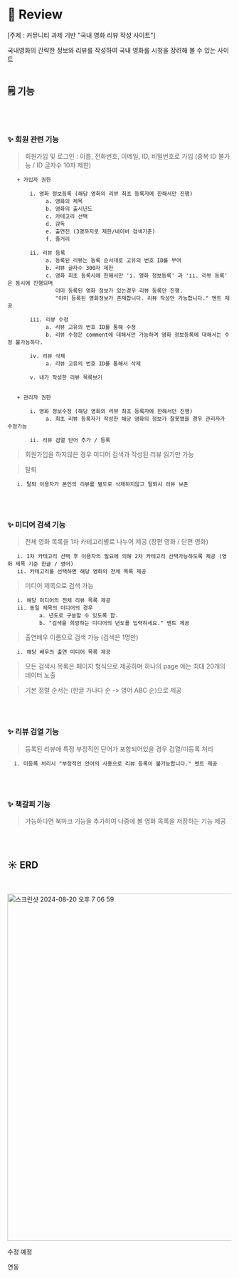 # :movie_camera:  Review <br>


[주제 : 커뮤니티 과제 기반 "국내 영화 리뷰 작성 사이트"]

국내영화의 간략한 정보와 리뷰를 작성하여 국내 영화를 시청을 장려해 볼 수 있는 사이트
<br>
<br>

## 🗒 기능
<br>
<br>

### :sparkles: 회원 관련 기능 <br>


> 회원가입 및 로그인 : 이름, 전화번호, 이메일, ID, 비밀번호로 가입 (중복 ID 불가능 / ID 글자수 10자 제한)

       + 가입자 권한
      
           i. 영화 정보등록 (해당 영화의 리뷰 최초 등록자에 한해서만 진행)
                a. 영화의 제목
                b. 영화의 출시년도
                c. 카테고리 선택
                d. 감독
                e. 출연진 (3명까지로 제한/네이버 검색기준)
                f. 줄거리
           
           ii. 리뷰 등록
                a. 등록된 리뷰는 등록 순서대로 고유의 번호 ID를 부여
                b. 리뷰 글자수 300자 제한
                c. 영화 최초 등록시에 한해서만 'i. 영화 정보등록' 과 'ii. 리뷰 등록' 은 동시에 진행되며 
                   이미 등록된 영화 정보가 있는경우 리뷰 등록만 진행.
                   "이미 등록된 영화정보가 존재합니다. 리뷰 작성만 가능합니다." 멘트 제공
                
           iii. 리뷰 수정
                a. 리뷰 고유의 번호 ID를 통해 수정
                b. 리뷰 수정은 comment에 대해서만 가능하며 영화 정보등록에 대해서는 수정 불가능하다.
                
           iv. 리뷰 삭제
                a. 리뷰 고유의 번호 ID를 통해서 삭제
                
           v. 내가 작성한 리뷰 목록보기


       + 관리자 권한
      
           i. 영화 정보수정 (해당 영화의 리뷰 최초 등록자에 한해서만 진행)
                a. 최초 리뷰 등록자가 작성한 해당 영화의 정보가 잘못됐을 경우 관리자가 수정가능 
           
           ii. 리뷰 검열 단어 추가 / 등록
            
               
> 회원가입을 하지않은 경우 미디어 검색과 작성된 리뷰 읽기만 가능

> 탈퇴

       i. 탈퇴 이용자가 본인의 리뷰를 별도로 삭제하지않고 탈퇴시 리뷰 보존
      


<br>
<br>

### :sparkles: 미디어 검색 기능 <br>


> 전체 영화 목록을 1차 카테고리별로 나누어 제공 (장편 영화 / 단편 영화)

       i. 1차 카테고리 선택 후 이용자의 필요에 의해 2차 카테고리 선택가능하도록 제공 (영화 제목 기준 한글 / 영어) 
       ii. 카테고리를 선택하면 해당 영화의 전체 목록 제공

        
> 미디어 제목으로 검색 가능

       i. 해당 미디어의 전체 리뷰 목록 제공
       ii. 동일 제목의 미디어의 경우
              a. 년도로 구분할 수 있도록 함.
              b. "검색을 희망하는 미디어의 년도를 입력하세요." 멘트 제공 


> 출연배우 이름으로 검색 가능 (검색은 1명만)

       i. 해당 배우의 출연 미디어 목록 제공

> 모든 검색시 목록은 페이지 형식으로 제공하며 하나의 page 에는 최대 20개의 데이터 노출

> 기본 정렬 순서는 (한글 가나다 순 -> 영어 ABC 순)으로 제공



<br>
<br>

  
### :sparkles: 리뷰 검열 기능 <br>

> 등록된 리뷰에 특정 부정적인 단어가 포함되어있을 경우 검열/미등록 처리

      i. 미등록 처리시 "부정적인 언어의 사용으로 리뷰 등록이 불가능합니다." 멘트 제공

<br>
<br>

  
### :sparkles: 책갈피 기능 <br>

> 가능하다면 북마크 기능을 추가하여 나중에 볼 영화 목록을 저장하는 기능 제공

<br>
<br>

## :sunny: ERD

<br>
<br>


<img width="780" alt="스크린샷 2024-08-20 오후 7 06 59" src="https://github.com/user-attachments/assets/1d1e9ba5-ca45-4619-b9c7-729755e72be1">

수정 예정


연동






